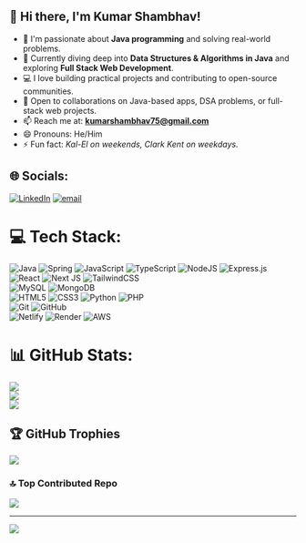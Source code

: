 ## 👋 Hi there, I'm Kumar Shambhav!

- 🔭 I'm passionate about **Java programming** and solving real-world problems.
- 🌱 Currently diving deep into **Data Structures & Algorithms in Java** and exploring **Full Stack Web Development**.
- 💻 I love building practical projects and contributing to open-source communities.
- 🤝 Open to collaborations on Java-based apps, DSA problems, or full-stack web projects.
- 📫 Reach me at: **kumarshambhav75@gmail.com**
- 😄 Pronouns: He/Him  
- ⚡ Fun fact: *Kal-El on weekends, Clark Kent on weekdays.*

## 🌐 Socials:
[![LinkedIn](https://img.shields.io/badge/LinkedIn-%230077B5.svg?logo=linkedin&logoColor=white)](https://linkedin.com/in/krshambhav) 
[![email](https://img.shields.io/badge/Email-D14836?logo=gmail&logoColor=white)](mailto:kumarshambhav75@gmail.com)

# 💻 Tech Stack:
![Java](https://img.shields.io/badge/java-%23ED8B00.svg?style=for-the-badge&logo=openjdk&logoColor=white) 
![Spring](https://img.shields.io/badge/spring-%236DB33F.svg?style=for-the-badge&logo=spring&logoColor=white) 
![JavaScript](https://img.shields.io/badge/javascript-%23323330.svg?style=for-the-badge&logo=javascript&logoColor=%23F7DF1E) 
![TypeScript](https://img.shields.io/badge/typescript-%23007ACC.svg?style=for-the-badge&logo=typescript&logoColor=white) 
![NodeJS](https://img.shields.io/badge/node.js-6DA55F?style=for-the-badge&logo=node.js&logoColor=white) 
![Express.js](https://img.shields.io/badge/express.js-%23404d59.svg?style=for-the-badge&logo=express&logoColor=%2361DAFB) 
![React](https://img.shields.io/badge/react-%2320232a.svg?style=for-the-badge&logo=react&logoColor=%2361DAFB) 
![Next JS](https://img.shields.io/badge/Next-black?style=for-the-badge&logo=next.js&logoColor=white) 
![TailwindCSS](https://img.shields.io/badge/tailwindcss-%2338B2AC.svg?style=for-the-badge&logo=tailwind-css&logoColor=white)  
![MySQL](https://img.shields.io/badge/mysql-4479A1.svg?style=for-the-badge&logo=mysql&logoColor=white) 
![MongoDB](https://img.shields.io/badge/MongoDB-%234ea94b.svg?style=for-the-badge&logo=mongodb&logoColor=white)  
![HTML5](https://img.shields.io/badge/html5-%23E34F26.svg?style=for-the-badge&logo=html5&logoColor=white) 
![CSS3](https://img.shields.io/badge/css3-%231572B6.svg?style=for-the-badge&logo=css3&logoColor=white) 
![Python](https://img.shields.io/badge/python-3670A0?style=for-the-badge&logo=python&logoColor=ffdd54) 
![PHP](https://img.shields.io/badge/php-%23777BB4.svg?style=for-the-badge&logo=php&logoColor=white)  
![Git](https://img.shields.io/badge/git-%23F05033.svg?style=for-the-badge&logo=git&logoColor=white) 
![GitHub](https://img.shields.io/badge/github-%23121011.svg?style=for-the-badge&logo=github&logoColor=white)  
![Netlify](https://img.shields.io/badge/netlify-%23000000.svg?style=for-the-badge&logo=netlify&logoColor=#00C7B7) 
![Render](https://img.shields.io/badge/Render-%46E3B7.svg?style=for-the-badge&logo=render&logoColor=white) 
![AWS](https://img.shields.io/badge/AWS-%23FF9900.svg?style=for-the-badge&logo=amazon-aws&logoColor=white)

# 📊 GitHub Stats:
![](https://github-readme-stats.vercel.app/api?username=Shambhav-07&theme=vue-dark&hide_border=false&include_all_commits=true&count_private=true)<br/>
![](https://streak-stats.demolab.com?user=Shambhav-07&theme=vue-dark&hide_border=false)<br/>
![](https://github-readme-stats.vercel.app/api/top-langs/?username=Shambhav-07&theme=vue-dark&hide_border=false&layout=compact)

## 🏆 GitHub Trophies
![](https://github-profile-trophy.vercel.app/?username=Shambhav-07&theme=radical&no-frame=false&no-bg=true&margin-w=4)

### 🔝 Top Contributed Repo
![](https://github-contributor-stats.vercel.app/api?username=Shambhav-07&limit=5&theme=dark&combine_all_yearly_contributions=true)

---
[![](https://visitcount.itsvg.in/api?id=Shambhav-07&icon=0&color=0)](https://visitcount.itsvg.in)

<!-- Proudly created with GPRM ( https://gprm.itsvg.in ) -->
